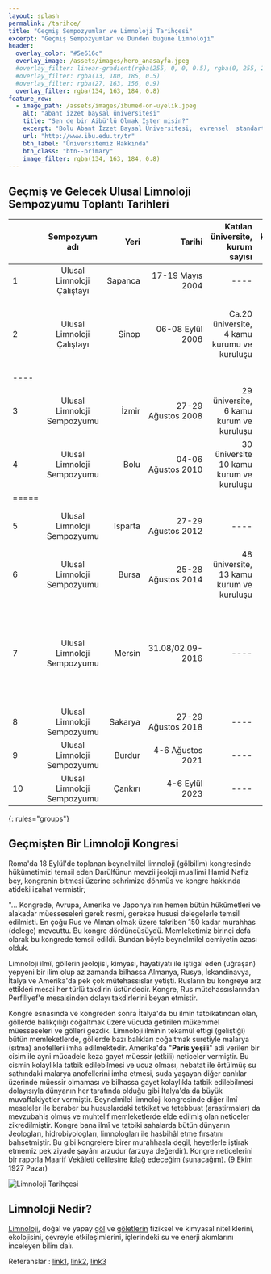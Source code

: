```yaml
---
layout: splash
permalink: /tarihce/
title: "Geçmiş Sempozyumlar ve Limnoloji Tarihçesi"
excerpt: "Geçmiş Sempozyumlar ve Dünden bugüne Limnoloji"
header:
  overlay_color: "#5e616c"
  overlay_image: /assets/images/hero_anasayfa.jpeg
  #overlay_filter: linear-gradient(rgba(255, 0, 0, 0.5), rgba(0, 255, 255, 0.5))
  #overlay_filter: rgba(13, 180, 185, 0.5)
  #overlay_filter: rgba(27, 163, 156, 0.9)
  overlay_filter: rgba(134, 163, 184, 0.8)
feature_row:
  - image_path: /assets/images/ibumed-on-uyelik.jpeg
    alt: "abant izzet baysal üniversitesi"
    title: "Sen de bir Aibü'lü Olmak İster misin?"
    excerpt: "Bolu Abant İzzet Baysal Üniversitesi;  evrensel  standartlarda eğitim  öğretim  yaparak insanlığın gelişimine  hizmet  edecek  nitelikli nesiller yetiştirmeyi, ülke  gelişimine katkıda bulunacak bilgi ve teknoloji üretmeyi ve ülkenin ihtiyaç duyduğu toplumsal hizmetleri en iyi şekilde yapmayı kendine görev bilir. Üniversitemiz hakkında daha detaylı bilgi almak için aşağıdaki linki ziyaret edebilirsin."
    url: "http://www.ibu.edu.tr/tr"
    btn_label: "Üniversitemiz Hakkında"
    btn_class: "btn--primary"
    image_filter: rgba(134, 163, 184, 0.8)
---
```


## Geçmiş ve Gelecek Ulusal Limnoloji Sempozyumu Toplantı Tarihleri

|  | Sempozyum adı | Yeri | Tarihi | Katılan üniversite, kurum sayısı | Katılımcı Sayısı | Toplam sunum sayısı |
|:--------|:-------:|--------:|--------:|--------:|--------:|--------:|
| 1 | 	Ulusal Limnoloji Çalıştayı   | Sapanca   | 17-19 Mayıs 2004   | ----   | ----   | ----   |
| 2 | 	Ulusal Limnoloji Çalıştayı   | Sinop   | 06-08 Eylül 2006   | Ca.20 üniversite, 4 kamu kurumu ve kuruluşu   | 60 kişi   | 4 Çağrılı Bildiri, 23 Sözlü Bildiri ve 18 Poster. Toplam 45 sunum   |
|----
| 3 | Ulusal Limnoloji Sempozyumu   | İzmir   | 27-29 Ağustos 2008   | 29 üniversite, 6 kamu kurum ve kuruluşu   | 130 kişi   | 36 sözlü, 27 poster, Toplam 63 sunum   |
| 4 | Ulusal Limnoloji Sempozyumu   | Bolu   | 04-06 Ağustos 2010   | 30 üniversite 10 kamu kurum ve kuruluşu   | 147 kişi   | 49 sözlü, 29 poster, Toplam 78 sunum   |
|=====
| 5 | Ulusal Limnoloji Sempozyumu   | Isparta   | 27-29 Ağustos 2012   | ----   | 180 kişi   | 76 sözlü, 72 poster, Toplam 148 sunum   |
| 6 | Ulusal Limnoloji Sempozyumu   | Bursa   | 25-28 Ağustos 2014   | 48 üniversite, 13 kamu kurum ve kuruluşu   | 125 kişi  | 59 sözlü, 66 poster, Toplam 125 sunum   |
| 7 | Ulusal Limnoloji Sempozyumu   | Mersin   | 31.08/02.09-2016   | ----   | 80 kişi   | 32 sözlü, 32 poster. 1konferans, 1 çağrılı sunum. Toplam 64 sunum. (en az 6 sunum (p+s) yapılmadı).   |
| 8 | Ulusal Limnoloji Sempozyumu   | Sakarya   | 27-29 Ağustos 2018   | ----   | ----   | ----   |
| 9 | Ulusal Limnoloji Sempozyumu   | Burdur   | 4-6 Ağustos 2021    | ----   | ----   | ----   |
| 10 | Ulusal Limnoloji Sempozyumu   | Çankırı   | 4-6 Eylül 2023   | ----   | ----   | ----   |
{: rules="groups"}

## Geçmişten Bir Limnoloji Kongresi

Roma'da 18 Eylül'de toplanan beynelmilel limnoloji (gölbilim) kongresinde hükûmetimizi temsil eden Darülfünun mevzii jeoloji muallimi Hamid Nafiz bey, kongrenin bitmesi üzerine sehrimize dönmüs ve kongre
hakkında atideki izahat vermistir;

"... Kongrede, Avrupa, Amerika ve Japonya'nın hemen bütün hükûmetleri ve alakadar müesseseleri gerek resmi, gerekse hususi delegelerle temsil edilmisti. En çoğu Rus ve Alman olmak üzere takriben
150 kadar murahhas (delege) mevcuttu. Bu kongre dördüncüsüydü.
Memleketimiz birinci defa olarak bu kongrede temsil edildi. Bundan böyle
beynelmilel cemiyetin azası olduk.

Limnoloji ilmî, göllerin jeolojisi, kimyası, hayatiyatı ile iştigal eden (uğraşan) yepyeni bir ilim olup az
zamanda bilhassa Almanya, Rusya, İskandinavya, İtalya ve Amerika'da pek çok mütehassıslar yetişti. Rusların bu kongreye arz ettikleri mesai her türlü takdirin üstündedir. Kongre, Rus mütehassıslarından Perfiliyef'e
mesaisinden dolayı takdirlerini beyan etmistir.

Kongre esnasında ve kongreden sonra İtalya'da bu ilmîn tatbikatından olan, göllerde balıkçılığı coğaltmak üzere
vücuda getirilen mükemmel müesseseleri ve gölleri gezdik. Limnoloji ilmînin tekamül ettigi (geliştiği) bütün
memleketlerde, göllerde bazı balıkları
coğaltmak suretiyle malarya (sıtma) anofelleri imha edilmektedir. Amerika'da "**Paris yeşili**" adi verilen bir cisim ile ayni mücadele keza gayet müessir (etkili) neticeler vermiştir.
Bu cismin kolaylıkla tatbik edilebilmesi ve ucuz olması, nebatat ile örtülmüş su sathındaki malarya anofellerini imha etmesi, suda yaşayan diğer canlılar üzerinde müessir olmaması ve bilhassa gayet kolaylıkla
tatbik edilebilmesi dolayısıyla dünyanın her
tarafında olduğu gibi İtalya'da da büyük muvaffakiyetler vermiştir. Beynelmilel limnoloji kongresinde diğer ilmî meseleler ile beraber bu hususlardaki tetkikat ve tetebbuat (arastirmalar) da mevzubahis olmuş ve
muhtelif memleketlerde elde edilmiş olan neticeler zikredilmiştir. Kongre bana ilmî ve tatbiki sahalarda bütün dünyanın Jeologları, hidrobiyologları, limnologları ile hasbihâl etme fırsatını bahşetmiştir.
Bu gibi kongrelere birer murahhasla degil, heyetlerle iştirak etmemiz pek ziyade şayânı arzudur (arzuya değerdir). Kongre neticelerini bir raporla Maarif
Vekâleti celilesine iblağ edeceğim (sunacağım). (9 Ekim 1927 Pazar)

<img src="{{ site.url }}{{ site.baseurl }}/assets/images/tarihce.jpg" alt="Limnoloji Tarihçesi" class="align-center">

## Limnoloji Nedir?

[Limnoloji](http://www.wiki-zero.net/index.php?q=aHR0cHM6Ly90ci53aWtpcGVkaWEub3JnL3dpa2kvTGltbm9sb2pp), doğal ve yapay [göl](http://www.wiki-zero.net/index.php?q=aHR0cHM6Ly90ci53aWtpcGVkaWEub3JnL3dpa2kvRyVDMyVCNmw) ve [göletlerin](http://www.wiki-zero.net/index.php?q=aHR0cHM6Ly90ci53aWtpcGVkaWEub3JnL3dpa2kvRyVDMyVCNmxldA) fiziksel ve kimyasal niteliklerini, ekolojisini, çevreyle etkileşimlerini, içlerindeki su ve enerji akımlarını inceleyen bilim dalı.

Referanslar : [link1](https://tr.wikipedia.org/wiki/Limnoloji), [link2](https://en.wikipedia.org/wiki/Limnology), [link3](https://www.mta.gov.tr/dogalkaynaklar/makale/detay/50)

